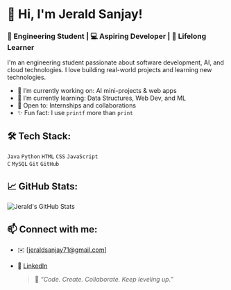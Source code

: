 # 👋 Hi, I'm Jerald Sanjay!
### 🚀 Engineering Student | 💻 Aspiring Developer | 🎯 Lifelong Learner

I'm an engineering student passionate about software development, AI, and cloud technologies. I love building real-world projects and learning new technologies.

- 🔭 I’m currently working on: AI mini-projects & web apps
- 🌱 I’m currently learning: Data Structures, Web Dev, and ML
- 💼 Open to: Internships and collaborations
- ✨ Fun fact: I use `printf` more than `print`

## 🛠️ Tech Stack:
`Java` `Python` `HTML` `CSS` `JavaScript`  
`C` `MySQL` `Git` `GitHub`

## 📈 GitHub Stats:
![Jerald's GitHub Stats](https://github-readme-stats.vercel.app/api?username=jeraldsanjay&show_icons=true&theme=radical)

## 📫 Connect with me:
- ✉️ [jeraldsanjay71@gmail.com]
- 🔗 [LinkedIn](https://www.linkedin.com/in/jerald-sanjay-a-8b9043290?utm_source=share&utm_campaign=share_via&utm_content=profile&utm_medium=android_app)


  > 💬 *“Code. Create. Collaborate. Keep leveling up.”*
